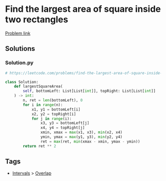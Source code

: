 # Find the largest area of square inside two rectangles

[Problem link](https://leetcode.com/problems/find-the-largest-area-of-square-inside-two-rectangles/)

## Solutions


### Solution.py
```py
# https://leetcode.com/problems/find-the-largest-area-of-square-inside-two-rectangles/

class Solution:
    def largestSquareArea(
        self, bottomLeft: List[List[int]], topRight: List[List[int]]
    ) -> int:
        n, ret = len(bottomLeft), 0
        for i in range(n):
            x1, y1 = bottomLeft[i]
            x2, y2 = topRight[i]
            for j in range(i):
                x3, y3 = bottomLeft[j]
                x4, y4 = topRight[j]
                xmin, xmax = max(x1, x3), min(x2, x4)
                ymin, ymax = max(y1, y3), min(y2, y4)
                ret = max(ret, min(xmax - xmin, ymax - ymin))
        return ret ** 2
```
## Tags

* [Intervals](/README.md#Intervals) > [Overlap](/README.md#Intervals-Overlap)
